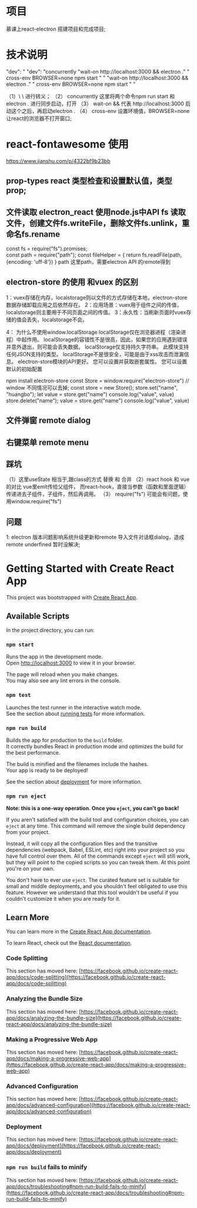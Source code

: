 # 项目
慕课上react-electron 搭建项目和完成项目;


# 技术说明
 "dev": " "dev": "concurrently \"wait-on http://localhost:3000 && electron .\" \" cross-env  BROWSER=none npm start \" " \"wait-on http://localhost:3000 && electron .\" \" cross-env  BROWSER=none npm start \" "

（1）\ \ 进行转义；
（2） concurrently  这里将两个命令npm run start 和  electron . 进行同步启动，打开
（3） wait-on && 代表 http://localhost:3000 启动这个之后，再启动electron .
（4） cross-env 设置环境值，BROWSER=none 让react的浏览器不打开窗口;

# react-fontawesome 使用
https://www.jianshu.com/p/4322bf9b23bb


## prop-types  react 类型检查和设置默认值，类型prop;


## 文件读取 electron_react 使用node.js中API fs 读取文件，创建文件fs.writeFile，删除文件fs.unlink，重命名fs.rename
const  fs = require("fs").promises;   
const path = require("path");
const fileHelper = {
    return fs.readFile(path, {encoding: 'uff-8'})
}
path 这里path，需要electron API 的remote得到

## electron-store 的使用 和vuex 的区别
1：vuex存储在内存，localstorage则以文件的方式存储在本地，electron-store数据存储卸载应用之后依然存在。
2：应用场景：vuex用于组件之间的传值，localstorage则主要用于不同页面之间的传值。
3：永久性：当刷新页面时vuex存储的值会丢失，localstorage不会。

4： 为什么不使用window.localStorage
localStorage仅在浏览器进程（渲染进程）中起作用。
localStorage的容错性不是很高，因此，如果您的应用遇到错误并意外退出，则可能会丢失数据。
localStorage仅支持持久字符串。 此模块支持任何JSON支持的类型。
localStorage不是很安全，可能是由于xss攻击而泄漏信息。
electron-store模块的API更好。 您可以设置并获取嵌套属性。 您可以设置默认的初始配置

npm install electron-store
const Store = window.require("electron-store") // window 不同情况可以去掉;
const store = new Store();
store.set("name", "huangbo");
let value = store.get("name")
console.log("value", value)
store.delete("name");
value = store.get("name")
console.log("value", value)

## 文件弹窗  remote  dialog 

## 右键菜单  remote  menu


## 踩坑
（1）这里useState 相当于,跟class的方式 替换 和  合并 
（2）react hook 和 vue的对比
vue里emit传给父组件， 而react-hook，直接当参数（函数和里面逻辑）传递进去子组件，子组件，然后再调用。
（3） require("fs") 可能会有问题，使用window.require("fs") 

## 问题
1: electron 版本问题影响系统升级更新和remote 导入文件对话框dialog，造成remote underfined 暂时没解决;

# Getting Started with Create React App

This project was bootstrapped with [Create React App](https://github.com/facebook/create-react-app).

## Available Scripts

In the project directory, you can run:

### `npm start`

Runs the app in the development mode.\
Open [http://localhost:3000](http://localhost:3000) to view it in your browser.

The page will reload when you make changes.\
You may also see any lint errors in the console.

### `npm test`

Launches the test runner in the interactive watch mode.\
See the section about [running tests](https://facebook.github.io/create-react-app/docs/running-tests) for more information.

### `npm run build`

Builds the app for production to the `build` folder.\
It correctly bundles React in production mode and optimizes the build for the best performance.

The build is minified and the filenames include the hashes.\
Your app is ready to be deployed!

See the section about [deployment](https://facebook.github.io/create-react-app/docs/deployment) for more information.

### `npm run eject`

**Note: this is a one-way operation. Once you `eject`, you can't go back!**

If you aren't satisfied with the build tool and configuration choices, you can `eject` at any time. This command will remove the single build dependency from your project.

Instead, it will copy all the configuration files and the transitive dependencies (webpack, Babel, ESLint, etc) right into your project so you have full control over them. All of the commands except `eject` will still work, but they will point to the copied scripts so you can tweak them. At this point you're on your own.

You don't have to ever use `eject`. The curated feature set is suitable for small and middle deployments, and you shouldn't feel obligated to use this feature. However we understand that this tool wouldn't be useful if you couldn't customize it when you are ready for it.

## Learn More

You can learn more in the [Create React App documentation](https://facebook.github.io/create-react-app/docs/getting-started).

To learn React, check out the [React documentation](https://reactjs.org/).

### Code Splitting

This section has moved here: [https://facebook.github.io/create-react-app/docs/code-splitting](https://facebook.github.io/create-react-app/docs/code-splitting)

### Analyzing the Bundle Size

This section has moved here: [https://facebook.github.io/create-react-app/docs/analyzing-the-bundle-size](https://facebook.github.io/create-react-app/docs/analyzing-the-bundle-size)

### Making a Progressive Web App

This section has moved here: [https://facebook.github.io/create-react-app/docs/making-a-progressive-web-app](https://facebook.github.io/create-react-app/docs/making-a-progressive-web-app)

### Advanced Configuration

This section has moved here: [https://facebook.github.io/create-react-app/docs/advanced-configuration](https://facebook.github.io/create-react-app/docs/advanced-configuration)

### Deployment

This section has moved here: [https://facebook.github.io/create-react-app/docs/deployment](https://facebook.github.io/create-react-app/docs/deployment)

### `npm run build` fails to minify

This section has moved here: [https://facebook.github.io/create-react-app/docs/troubleshooting#npm-run-build-fails-to-minify](https://facebook.github.io/create-react-app/docs/troubleshooting#npm-run-build-fails-to-minify)

